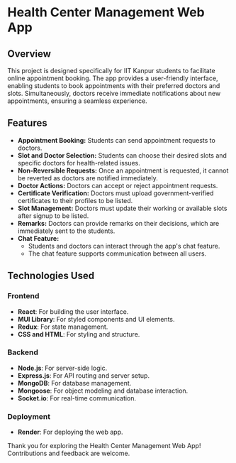 # Health Center Management Web App

## Overview

This project is designed specifically for IIT Kanpur students to facilitate online appointment booking. The app provides a user-friendly interface, enabling students to book appointments with their preferred doctors and slots. Simultaneously, doctors receive immediate notifications about new appointments, ensuring a seamless experience.

## Features

- **Appointment Booking:** Students can send appointment requests to doctors.
- **Slot and Doctor Selection:** Students can choose their desired slots and specific doctors for health-related issues.
- **Non-Reversible Requests:** Once an appointment is requested, it cannot be reverted as doctors are notified immediately.
- **Doctor Actions:** Doctors can accept or reject appointment requests.
- **Certificate Verification:** Doctors must upload government-verified certificates to their profiles to be listed.
- **Slot Management:** Doctors must update their working or available slots after signup to be listed.
- **Remarks:** Doctors can provide remarks on their decisions, which are immediately sent to the students.
- **Chat Feature:**
  - Students and doctors can interact through the app's chat feature.
  - The chat feature supports communication between all users.

## Technologies Used

### Frontend
- **React**: For building the user interface.
- **MUI Library**: For styled components and UI elements.
- **Redux**: For state management.
- **CSS and HTML**: For styling and structure.

### Backend
- **Node.js**: For server-side logic.
- **Express.js**: For API routing and server setup.
- **MongoDB**: For database management.
- **Mongoose**: For object modeling and database interaction.
- **Socket.io**: For real-time communication.

### Deployment
- **Render**: For deploying the web app.

Thank you for exploring the Health Center Management Web App! Contributions and feedback are welcome.
